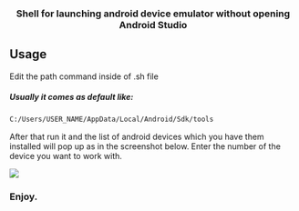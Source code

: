 <h3 align="center"> Shell for launching android device emulator without opening Android Studio</h3>

## Usage 

Edit the path command inside of .sh file

##### Usually it comes as default like:

```sh
C:/Users/USER_NAME/AppData/Local/Android/Sdk/tools
```
After that run it and the list of android devices which you have them installed will pop up as in the screenshot below. Enter the number of the device you want to work with.

<img src="https://user-images.githubusercontent.com/39852038/54473418-72789280-47e8-11e9-8f31-bbd9ec8e1442.png"/>

### Enjoy.
